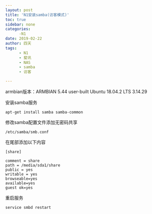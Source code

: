 ```yaml
---
layout: post
title: 'N1安装samba(访客模式)'
toc: true
sidebar: none
categories:
      -N1
date: 2019-02-22
author: 四天
tags:
      - N1
      - 斐讯
      - NAS
      - samba
      - 访客

---
```

armbian版本：ARMBIAN 5.44 user-built Ubuntu 18.04.2 LTS 3.14.29  
  
安装samba服务  
<pre><code class="language-css">apt-get install samba samba-common</code></pre>

修改samba配置文件添加无密码共享  
<pre><code class="language-css">/etc/samba/smb.conf</code></pre> 
在尾部添加以下内容  
<pre><code class="language-css">[share]
    
comment = share  
path = /media/sda1/share  
public = yes  
writable = yes  
browseable=yes  
available=yes  
guest ok=yes</code></pre>
重启服务  
<pre><code class="language-css">service smbd restart</code></pre>